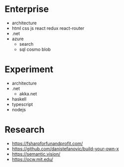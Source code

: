 # Enterprise

* architecture
* html css js react redux react-router
* .net
* azure
  * search
  * sql cosmo blob


# Experiment

* architecture
* .net
  * akka.net
* haskell
* typescript
* nodejs


# Research

* https://fsharpforfunandprofit.com/
* https://github.com/danistefanovic/build-your-own-x
* https://semantic.vision/
* https://ocw.mit.edu/
